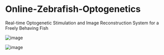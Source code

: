 # Online-Zebrafish-Optogenetics
Real-time Optogenetic Stimulation and Image Reconstruction System for a Freely Behaving Fish


![image](https://github.com/Wenlab/Realtime-Reconstruction-Optogenetic/blob/main/image/initialization-design.png)

![image](https://github.com/Wenlab/Realtime-Reconstruction-Optogenetic/blob/main/image/system-design.png)
